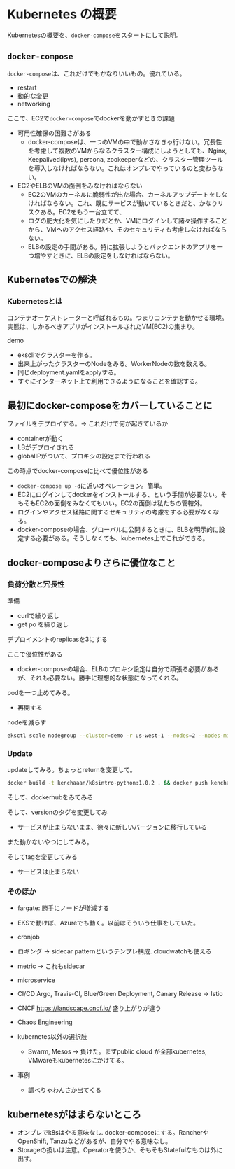 # Kubernetes の概要

Kubernetesの概要を、`docker-compose`をスタートにして説明。

## `docker-compose`

`docker-compose`は、これだけでもかなりいいもの。優れている。

- restart
- 動的な変更
- networking

ここで、EC2で`docker-compose`でdockerを動かすときの課題

- 可用性確保の困難さがある
  - docker-composeは、一つのVMの中で動かさなきゃ行けない。冗長性を考慮して複数のVMからなるクラスター構成にしようとしても、Nginx, Keepalived(ipvs), percona, zookeeperなどの、クラスター管理ツールを導入しなければならない。これはオンプレでやっているのと変わらない。
- EC2やELBのVMの面倒をみなければならない
  - EC2のVMのカーネルに脆弱性が出た場合、カーネルアップデートをしなければならない。これ、既にサービスが動いているときだと、かなりリスクある。EC2をもう一台立てて、
  - ログの肥大化を気にしたりだとか、VMにログインして諸々操作することから、VMへのアクセス経路や、そのセキュリティも考慮しなければならない。
  - ELBの設定の手間がある。特に拡張しようとバックエンドのアプリを一つ増やすときに、ELBの設定をしなければならない。

## Kubernetesでの解決

### Kubernetesとは

コンテナオーケストレーターと呼ばれるもの。つまりコンテナを動かせる環境。実態は、しかるべきアプリがインストールされたVM(EC2)の集まり。

demo

- ekscliでクラスターを作る。
- 出来上がったクラスターのNodeをみる。WorkerNodeの数を数える。
- 同じdeployment.yamlをapplyする。
- すぐにインターネット上で利用できるようになることを確認する。

## 最初にdocker-composeをカバーしていることに

ファイルをデプロイする。-> これだけで何が起きているか

- containerが動く
- LBがデプロイされる
- globalIPがついて、プロキシの設定まで行われる

この時点でdocker-composeに比べて優位性がある

- `docker-compose up -d`に近いオペレーション。簡単。
- EC2にログインしてdockerをインストールする、という手間が必要ない。そもそもEC2の面倒をみなくてもいい。EC2の面倒は私たちの管轄外。
- ログインやアクセス経路に関するセキュリティの考慮をする必要がなくなる。
- docker-composeの場合、グローバルに公開するときに、ELBを明示的に設定する必要がある。そうしなくても、kubernetes上でこれができる。

## docker-composeよりさらに優位なこと

### 負荷分散と冗長性

準備

- curlで繰り返し
- get po を繰り返し


デプロイメントのreplicasを3にする

ここで優位性がある

- docker-composeの場合、ELBのプロキシ設定は自分で頑張る必要があるが、それも必要ない。勝手に理想的な状態になってくれる。

podを一つ止めてみる。

- 再開する

nodeを減らす

```bash
eksctl scale nodegroup --cluster=demo -r us-west-1 --nodes=2 --nodes-min=1  ng-0e5d60b0
```
### Update

updateしてみる。ちょっとreturnを変更して。

```bash
docker build -t kenchaaan/k8sintro-python:1.0.2 . && docker push kenchaaan k8sintro-python 
```

そして、dockerhubをみてみる

そして、versionのタグを変更してみ

- サービスが止まらないまま、徐々に新しいバージョンに移行している

また動かないやつにしてみる。

そしてtagを変更してみる

- サービスは止まらない

### そのほか

- fargate: 勝手にノードが増減する
- EKSで動けば、Azureでも動く。以前はそういう仕事をしていた。
- cronjob
- ロギング -> sidecar patternというテンプレ構成. cloudwatchも使える
- metric -> これもsidecar
- microservice
- CI/CD Argo, Travis-CI, Blue/Green Deployment, Canary Release -> Istio
- CNCF https://landscape.cncf.io/ 盛り上がりが違う
- Chaos Engineering

- kubernetes以外の選択肢
  - Swarm, Mesos -> 負けた。まずpublic cloud が全部kubernetes, VMwareもkubernetesにかけてる。

- 事例
  - 調べりゃわんさか出てくる


## kubernetesがはまらないところ

- オンプレでk8sはやる意味なし. docker-composeにする。RancherやOpenShift, Tanzuなどがあるが、自分でやる意味なし。
- Storageの扱いは注意。Operatorを使うか、そもそもStatefulなものは外に出す。
